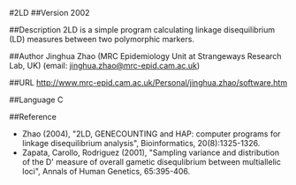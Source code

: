 #2LD
##Version
2002

##Description
2LD is a simple program calculating linkage disequilibrium (LD) measures between two polymorphic markers.

##Author
Jinghua Zhao (MRC Epidemiology Unit at Strangeways Research Lab, UK) (email: jinghua.zhao@mrc-epid.cam.ac.uk)

##URL
http://www.mrc-epid.cam.ac.uk/Personal/jinghua.zhao/software.htm

##Language
C

##Reference
* Zhao (2004), "2LD, GENECOUNTING and HAP: computer programs for linkage disequilibrium analysis", Bioinformatics, 20(8):1325-1326.
* Zapata, Carollo, Rodriguez (2001), "Sampling variance and distribution of the D' measure of overall gametic disequlibrium between multiallelic loci", Annals of Human Genetics, 65:395-406.


